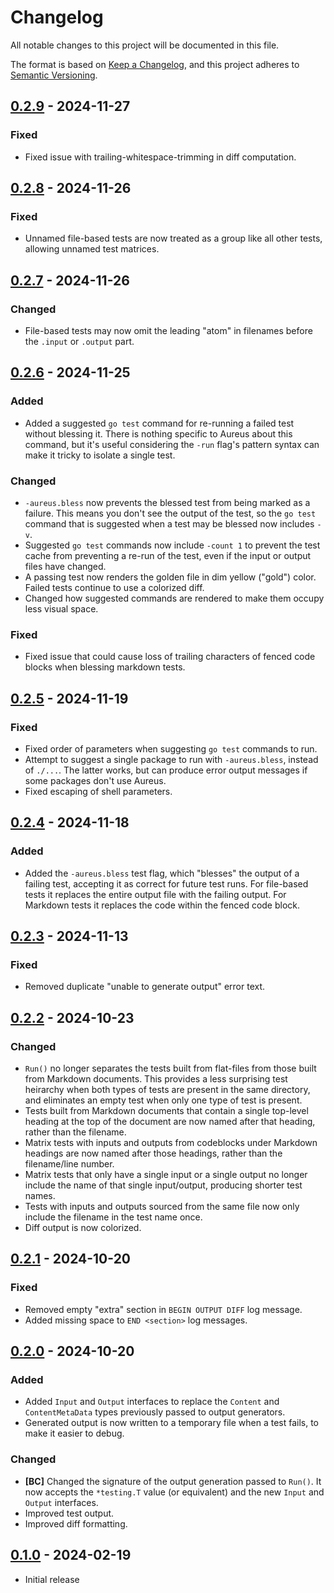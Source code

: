 # Changelog

All notable changes to this project will be documented in this file.

The format is based on [Keep a Changelog], and this project adheres to
[Semantic Versioning].

<!-- references -->

[Keep a Changelog]: https://keepachangelog.com/en/1.0.0/
[Semantic Versioning]: https://semver.org/spec/v2.0.0.html

## [0.2.9] - 2024-11-27

### Fixed

- Fixed issue with trailing-whitespace-trimming in diff computation.

## [0.2.8] - 2024-11-26

### Fixed

- Unnamed file-based tests are now treated as a group like all other tests,
  allowing unnamed test matrices.

## [0.2.7] - 2024-11-26

### Changed

- File-based tests may now omit the leading "atom" in filenames before the
  `.input` or `.output` part.

## [0.2.6] - 2024-11-25

### Added

- Added a suggested `go test` command for re-running a failed test without
  blessing it. There is nothing specific to Aureus about this command, but it's
  useful considering the `-run` flag's pattern syntax can make it tricky to
  isolate a single test.

### Changed

- `-aureus.bless` now prevents the blessed test from being marked as a failure.
  This means you don't see the output of the test, so the `go test` command that
  is suggested when a test may be blessed now includes `-v`.
- Suggested `go test` commands now include `-count 1` to prevent the test cache
  from preventing a re-run of the test, even if the input or output files have
  changed.
- A passing test now renders the golden file in dim yellow ("gold") color.
  Failed tests continue to use a colorized diff.
- Changed how suggested commands are rendered to make them occupy less visual
  space.

### Fixed

- Fixed issue that could cause loss of trailing characters of fenced code blocks
  when blessing markdown tests.

## [0.2.5] - 2024-11-19

### Fixed

- Fixed order of parameters when suggesting `go test` commands to run.
- Attempt to suggest a single package to run with `-aureus.bless`, instead of
  `./...`. The latter works, but can produce error output messages if some
  packages don't use Aureus.
- Fixed escaping of shell parameters.

## [0.2.4] - 2024-11-18

### Added

- Added the `-aureus.bless` test flag, which "blesses" the output of a failing
  test, accepting it as correct for future test runs. For file-based tests it
  replaces the entire output file with the failing output. For Markdown tests it
  replaces the code within the fenced code block.

## [0.2.3] - 2024-11-13

### Fixed

- Removed duplicate "unable to generate output" error text.

## [0.2.2] - 2024-10-23

### Changed

- `Run()` no longer separates the tests built from flat-files from those built
  from Markdown documents. This provides a less surprising test heirarchy when
  both types of tests are present in the same directory, and eliminates an empty
  test when only one type of test is present.
- Tests built from Markdown documents that contain a single top-level heading at
  the top of the document are now named after that heading, rather than the
  filename.
- Matrix tests with inputs and outputs from codeblocks under Markdown headings
  are now named after those headings, rather than the filename/line number.
- Matrix tests that only have a single input or a single output no longer
  include the name of that single input/output, producing shorter test names.
- Tests with inputs and outputs sourced from the same file now only include the
  filename in the test name once.
- Diff output is now colorized.

## [0.2.1] - 2024-10-20

### Fixed

- Removed empty "extra" section in `BEGIN OUTPUT DIFF` log message.
- Added missing space to `END <section>` log messages.

## [0.2.0] - 2024-10-20

### Added

- Added `Input` and `Output` interfaces to replace the `Content` and
  `ContentMetaData` types previously passed to output generators.
- Generated output is now written to a temporary file when a test fails, to
  make it easier to debug.

### Changed

- **[BC]** Changed the signature of the output generation passed to `Run()`. It
  now accepts the `*testing.T` value (or equivalent) and the new `Input` and
  `Output` interfaces.
- Improved test output.
- Improved diff formatting.

## [0.1.0] - 2024-02-19

- Initial release

<!-- references -->

[Unreleased]: https://github.com/dogmatiq/aureus
[0.1.0]: https://github.com/dogmatiq/aureus/releases/tag/v0.1.0
[0.2.0]: https://github.com/dogmatiq/aureus/releases/tag/v0.2.0
[0.2.1]: https://github.com/dogmatiq/aureus/releases/tag/v0.2.1
[0.2.2]: https://github.com/dogmatiq/aureus/releases/tag/v0.2.2
[0.2.3]: https://github.com/dogmatiq/aureus/releases/tag/v0.2.3
[0.2.4]: https://github.com/dogmatiq/aureus/releases/tag/v0.2.4
[0.2.5]: https://github.com/dogmatiq/aureus/releases/tag/v0.2.5
[0.2.6]: https://github.com/dogmatiq/aureus/releases/tag/v0.2.6
[0.2.7]: https://github.com/dogmatiq/aureus/releases/tag/v0.2.7
[0.2.8]: https://github.com/dogmatiq/aureus/releases/tag/v0.2.8
[0.2.9]: https://github.com/dogmatiq/aureus/releases/tag/v0.2.9

<!-- version template
## [0.0.1] - YYYY-MM-DD

### Added
### Changed
### Deprecated
### Removed
### Fixed
### Security
-->
